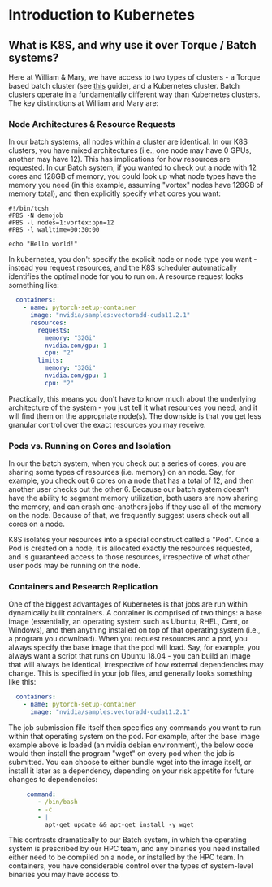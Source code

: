 # Introduction to Kubernetes

## What is K8S, and why use it over Torque / Batch systems?

Here at William & Mary, we have access to two types of clusters - a Torque based batch cluster (see [this](https://hmbaier.gitbook.io/distributed-ml-w-and-m/the-batch-system/what-is-the-batch-system) guide), and a Kubernetes cluster.  Batch clusters operate in a fundamentally different way than Kubernetes clusters.  The key distinctions at William and Mary are:

### Node Architectures & Resource Requests

In our batch systems, all nodes within a cluster are identical.  In our K8S clusters, you have mixed architectures (i.e., one node may have 0 GPUs, another may have 12).  This has implications for how resources are requested.  In our Batch system, if you wanted to check out a node with 12 cores and 128GB of memory, you could look up what node types have the memory you need (in this example, assuming "vortex" nodes have 128GB of memory total), and then explicitly specify what cores you want:
```
#!/bin/tcsh
#PBS -N demojob
#PBS -l nodes=1:vortex:ppn=12
#PBS -l walltime=00:30:00

echo "Hello world!"
```

In kubernetes, you don't specify the explicit node or node type you want - instead you request resources, and the K8S scheduler automatically identifies the optimal node for you to run on.  A resource request looks something like:
```yaml
  containers:
    - name: pytorch-setup-container
      image: "nvidia/samples:vectoradd-cuda11.2.1"
      resources:
        requests:
          memory: "32Gi"
          nvidia.com/gpu: 1
          cpu: "2"
        limits:
          memory: "32Gi"
          nvidia.com/gpu: 1
          cpu: "2"
```
Practically, this means you don't have to know much about the underlying architecture of the system - you just tell it what resources you need, and it will find them on the appropriate node(s).  The downside is that you get less granular control over the exact resources you may receive.

### Pods vs. Running on Cores and Isolation

In our the batch system, when you check out a series of cores, you are sharing some types of resources (i.e. memory) on an node.  Say, for example, you check out 6 cores on a node that has a total of 12, and then another user checks out the other 6.  Because our batch system doesn't have the ability to segment memory utilization, both users are now sharing the memory, and can crash one-anothers jobs if they use all of the memory on the node.  Because of that, we frequently suggest users check out all cores on a node.

K8S isolates your resources into a special construct called a "Pod".  Once a Pod is created on a node, it is allocated exactly the resources requested, and is guaranteed access to those resources, irrespective of what other user pods may be running on the node.  

### Containers and Research Replication

One of the biggest advantages of Kubernetes is that jobs are run within dynamically built containers.  A container is comprised of two things: a base image (essentially, an operating system such as Ubuntu, RHEL, Cent, or Windows), and then anything installed on top of that operating system (i.e., a program you download).  When you request resources and a pod, you always specify the base image that the pod will load.  Say, for example, you always want a script that runs on Ubuntu 18.04 - you can build an image that will always be identical, irrespective of how external dependencies may change.  This is specified in your job files, and generally looks something like this:
```yaml
  containers:
    - name: pytorch-setup-container
      image: "nvidia/samples:vectoradd-cuda11.2.1"
```

The job submission file itself then specifies any commands you want to run within that operating system on the pod.  For example, after the base image example above is loaded (an nvidia debian environment), the below code would then install the program "wget" on every pod when the job is submitted.  You can choose to either bundle wget into the image itself, or install it later as a dependency, depending on your risk appetite for future changes to dependencies:
```yaml
     command:
        - /bin/bash
        - -c
        - |
          apt-get update && apt-get install -y wget 
```
This contrasts dramatically to our Batch system, in which the operating system is prescribed by our HPC team, and any binaries you need installed either need to be compiled on a node, or installed by the HPC team.  In containers, you have considerable control over the types of system-level binaries you may have access to.



